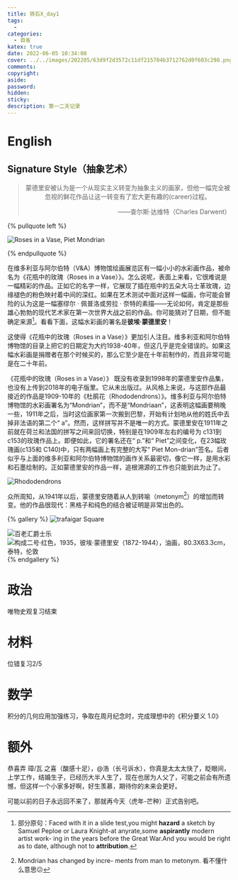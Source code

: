 ```yaml
---
title: 铁石X_day1
tags:
  - 
categories:
  - 自省
katex: true
date: 2022-06-05 10:34:08
cover: ../../images/202205/63d9f2d3572c11df215704b3712762d0f603c298.png
comments:
copyright:
aside:
password:
hidden:
sticky:
description: 第一二天记录
---
```


# English

## Signature Style（抽象艺术）

> <center>蒙德里安被认为是一个从现实主义转变为抽象主义的画家，但他一幅完全被忽视的鲜花作品让这一转变有了宏大更有趣的(career)过程。</center>
> <p align="right">——查尔斯·达维特（Charles Darwent）</p>

{% pullquote left %} 

![Roses in a Vase, Piet Mondrian](../../../../images/202205/image-20220605111802458.png)

{% endpullquote %}

​    在维多利亚与阿尔伯特（V&A）博物馆绘画展览区有一幅小小的水彩画作品，被命名为《花瓶中的玫瑰（Roses in a Vase）》。怎么说呢，表面上来看，它很难说是一幅精彩的作品。正如它的名字一样，它展现了插在瓶中的五朵大马士革玫瑰，边缘褪色的粉色映衬着中间的深红。如果在艺术测试中面对这样一幅画，你可能会冒险的认为这是一幅塞缪尔 · 佩普洛或劳拉 · 奈特的素描——无论如何，肯定是那些雄心勃勃的现代艺术家在第一次世界大战之前的作品。你可能猜对了日期，但不能确定来源[^1]。看看下面，这幅水彩画的署名是**彼埃·蒙德里安**！

[^1]:部分原句：Faced with it in a slide test,you might **hazard** a sketch by Samuel Peploe or Laura Knight-at anyrate,some **aspirantly** modern artist work- ing in the years before the Great War.And you would be right as to date, although not to **attribution**.

这使得《花瓶中的玫瑰（Roses in a Vase）》更加引人注目。维多利亚和阿尔伯特博物馆的目录上把它的日期定为大约1938-40年，但这几乎是完全错误的。如果这幅水彩画是捐赠者在那个时候买的，那么它至少是在十年前制作的，而且非常可能是在二十年前。

《花瓶中的玫瑰（Roses in a Vase）》 既没有收录到1998年的蒙德里安作品集，也没有上传到2018年的电子版里。它从未出版过。从风格上来说，与这部作品最接近的作品是1909-10年的《杜鹃花（Rhododendrons）》。维多利亚与阿尔伯特博物馆的水彩画署名为“Mondrian”，而不是“Mondriaan”，这表明这幅画要稍晚一些，1911年之后，当时这位画家第一次搬到巴黎，开始有计划地从他的姓氏中去掉非法语的第二个“ a”。然而，这样拼写并不是唯一的方式。蒙德里安在1911年之前就在荷兰和法国的拼写之间来回切换，特别是在1909年左右的编号为 c131到 c153的玫瑰作品上。即便如此，它的署名还在“ p.”和“ Piet”之间变化，在23幅玫瑰画(c135和 C140)中，只有两幅画上有完整的大写“ Piet Mon-drian”签名。后者似乎与上面的维多利亚和阿尔伯特博物馆的画作关系最密切，像它一样，是用水彩和石墨绘制的。正如蒙德里安的作品一样，追根溯源的工作也只能到此为止了。

![Rhododendrons](../../../../images/202205/image-20220605122722794.png)

众所周知，从1941年以后，蒙德里安随着从人到转喻（metonym[^2]）的增加而转变。他的作品很现代：黑格子和纯色的结合被证明是非常出色的。

{% gallery %}
![trafaigar Square](../../../../images/202205/image-20220605122841870.png)

![百老汇爵士乐](../../../../images/202205/63d9f2d3572c11df215704b3712762d0f603c298.png)
![构成二号·红色，1935，彼埃·蒙德里安（1872-1944），油画，80.3X63.3cm，泰特，伦敦](../../../../images/202205/image-20220605105218029.png)
{% endgallery %}




[^2]:Mondrian has changed by incre- ments from man to metonym. 看不懂什么意思😕



# 政治

唯物史观复习结束

# 材料

位错复习2/5

# 数学

积分的几何应用加强练习，争取在周月纪念时，完成理想中的《积分要义 1.0》

# 额外

恭喜弄 璋/瓦 之喜（酸感十足），@浩（长弓诉水），你真是太太太快了，眨眼间，上学工作，结婚生子，已经历大半人生了，现在也居为人父了，可能之前会有所遗憾，但这样一个小家多好啊，好生羡慕，期待你的未来会更好。

可能以前的日子永远回不来了，那就再今天（虎年-芒种）正式告别吧。
